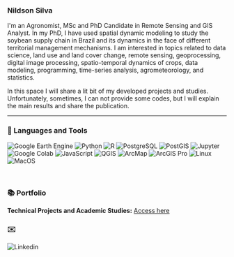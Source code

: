 ### Nildson Silva ###

I'm an Agronomist, MSc and PhD Candidate in Remote Sensing and GIS Analyst. In my PhD, I have used spatial dynamic modeling to study the soybean supply chain in Brazil and its dynamics in the face of different territorial management mechanisms. I am interested in topics related to data science, land use and land cover change, remote sensing, geoprocessing, digital image processing, spatio-temporal dynamics of crops, data modeling, programming, time-series analysis, agrometeorology, and statistics.

In this space I will share a lit bit of my developed projects and studies. Unfortunately, sometimes, I can not provide some codes, but I will explain the main results and share the publication.

---
### 🧰 Languages and Tools
<p align="left">
  <img alt="Google Earth Engine" src="https://img.shields.io/badge/-Google_Earth_Engine-46a2f1.svg?style=flat&logoColor=white" />
  <img alt="Python" src="https://img.shields.io/badge/-Python-2B5B84?style=flat&logo=python&logoColor=white" />
  <img alt="R" src="https://img.shields.io/badge/-R-2B5B84?style=flat&logo=r&logoColor=white" />
  <img alt="PostgreSQL" src="https://img.shields.io/badge/-PostgreSQL-2B5B84?style=flat&logo=postgresql&logoColor=white" />
  <img alt="PostGIS" src="https://img.shields.io/badge/-PostGIS-2B5B84?style=flat&logo=postgis&logoColor=white" />
  <img alt="Jupyter" src="https://img.shields.io/badge/-Jupyter-E34F26?style=flat&logo=jupyter&logoColor=white" />
  <img alt="Google Colab" src="https://img.shields.io/badge/-Google_Colab-F7DF1E?style=flat&logo=googlecolab&logoColor=white" />
  <img alt="JavaScript" src="https://img.shields.io/badge/-JavaScript-F7DF1E?style=flat&logo=javascript&logoColor=white" />
  <img alt="QGIS" src="https://img.shields.io/badge/-QGIS-108300?style=flat&logo=qgis&logoColor=white" />
  <img alt="ArcMap" src="https://img.shields.io/badge/-ArcMap-108300?style=flat&logo=arcmap&logoColor=white" />
  <img alt="ArcGIS Pro" src="https://img.shields.io/badge/-ArcGIS_Pro-108300?style=flat&logo=arcgispro&logoColor=white" />
  <img alt="Linux" src="https://img.shields.io/badge/-Linux-2B5B84?style=flat&logo=linux&logoColor=white" />
  <img alt="MacOS" src="https://img.shields.io/badge/-MacOS-2B5B84?style=flat&logo=macos&logoColor=white" />
</p> 
<br />

### 📚 Portfolio
**Technical Projects and Academic Studies:** [Access here](https://github.com/nrfsilva/portfolio) 

### ✉️ 
<img alt="Linkedin" src="https://img.shields.io/badge/-Linkedin-2B5B84?style=flat&logo=linkedin&logoColor=white" />

<!-- ### 📊 Statistics -->
<!-- | ![](http://github-profile-summary-cards.vercel.app/api/cards/repos-per-language?username=nrfsilva&hide=Html&theme=tokyonight) | ![](http://github-profile-summary-<!-- <!-- cards.vercel.app/api/cards/most-commit-language?username=nrfsilva&theme=tokyonight) | -->
